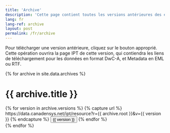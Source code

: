 ```yaml
---
title: 'Archive'
description: 'Cette page contient toutes les versions antérieures des ensembles de données publiés par le musée.'
lang: fr
lang-ref: archive
layout: post
permalink: /fr/archive
---
```


Pour télécharger une version antérieure, cliquez sur le bouton approprié. Cette opération ouvrira la page IPT de cette version, qui contiendra les liens de téléchargement pour les données en format DwC-A, et Metadata en EML ou RTF.

{% for archive in site.data.archives %}
<h1>
{{ archive.title }}
</h1>
<div class="btn-group">
{% for version in archive.versions %}
{% capture url %}
https://data.canadensys.net/ipt/resource?r={{ archive.root }}&v={{ version }}
{% endcapture %}
<a href="{{ url }}"><button>{{ version }}</button></a>
{% endfor %}
</div>
{% endfor %}